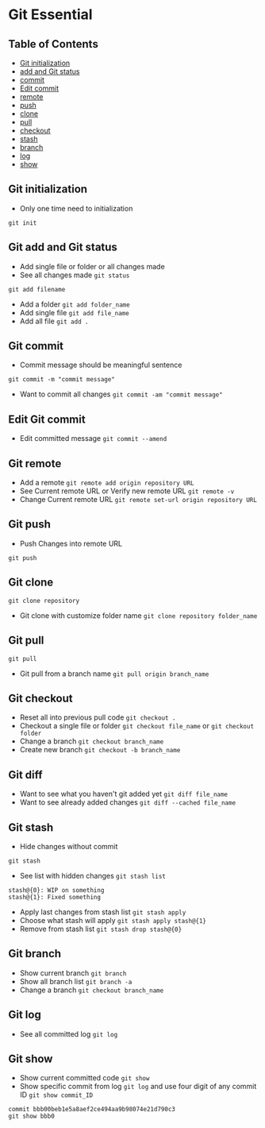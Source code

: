 # Git Essential

## Table of Contents

- [Git initialization](#Git-initialization)
- [add and Git status](#Git-add-and-Git-status)
- [commit](#Git-commit)
- [Edit commit](#Edit-Git-commit)
- [remote](#Git-remote)
- [push](#Git-push)
- [clone](#Git-clone)
- [pull](#Git-pull)
- [checkout](#Git-checkout)
- [stash](#Git-stash)
- [branch](#Git-branch)
- [log](#Git-log)
- [show](#Git-show)

## Git initialization

- Only one time need to initialization

```
git init
```

## Git add and Git status

- Add single file or folder or all changes made
- See all changes made `git status`

```
git add filename
```

- Add a folder `git add folder_name`
- Add single file `git add file_name`
- Add all file `git add .`

## Git commit

- Commit message should be meaningful sentence

```
git commit -m "commit message"
```

- Want to commit all changes `git commit -am "commit message"`

## Edit Git commit

- Edit committed message `git commit --amend`

## Git remote

- Add a remote `git remote add origin repository URL`
- See Current remote URL or Verify new remote URL `git remote -v`
- Change Current remote URL `git remote set-url origin repository URL`

## Git push

- Push Changes into remote URL

```
git push
```

## Git clone

```
git clone repository
```

- Git clone with customize folder name `git clone repository folder_name`

## Git pull

```
git pull
```

- Git pull from a branch name `git pull origin branch_name`

## Git checkout

- Reset all into previous pull code `git checkout .`
- Checkout a single file or folder `git checkout file_name` or `git checkout folder`
- Change a branch `git checkout branch_name`
- Create new branch `git checkout -b branch_name`

## Git diff

- Want to see what you haven't git added yet `git diff file_name`
- Want to see already added changes `git diff --cached file_name`

## Git stash

- Hide changes without commit

```
git stash
```

- See list with hidden changes `git stash list`

```See example:
stash@{0}: WIP on something
stash@{1}: Fixed something
```

- Apply last changes from stash list `git stash apply`
- Choose what stash will apply `git stash apply stash@{1}`
- Remove from stash list `git stash drop stash@{0}`

## Git branch

- Show current branch `git branch`
- Show all branch list `git branch -a`
- Change a branch `git checkout branch_name`

## Git log

- See all committed log `git log`

## Git show

- Show current committed code `git show`
- Show specific commit from log `git log` and use four digit of any commit ID `git show commit_ID`

```
commit bbb00beb1e5a8aef2ce494aa9b98074e21d790c3
git show bbb0
```
